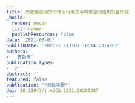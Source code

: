 ```yaml
---
title: 大数据驱动的个体出行模式与城市空间结构交互研究
_build:
  render: never
  list: never
  publishResources: false
date: '2021-06-01'
publishDate: '2022-11-13T07:10:14.731496Z'
authors:
- ' 曹劲舟'
publication_types:
- '2'
abstract: ''
featured: false
publication: '*测绘学报*'
doi: 10.11947/j.AGCS.2021.20200287
---
```


